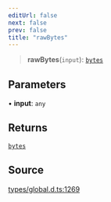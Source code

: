 ```yaml
---
editUrl: false
next: false
prev: false
title: "rawBytes"
---
```


> **rawBytes**(`input`): [`bytes`](../type-aliases/bytes.md)

## Parameters

• **input**: `any`

## Returns

[`bytes`](../type-aliases/bytes.md)

## Source

[types/global.d.ts:1269](https://github.com/algorandfoundation/tealscript/blob/18ba30a9/types/global.d.ts#L1269)

